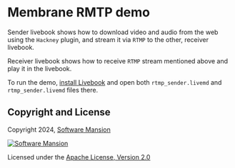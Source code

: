 # Membrane RMTP demo

Sender livebook shows how to download video and audio from the web using the `Hackney` plugin, and stream it via `RTMP` to the other, receiver livebook.

Receiver livebook shows how to receive `RTMP` stream mentioned above and play it in the livebook.

To run the demo, [install Livebook](https://github.com/livebook-dev/livebook#escript) and open both `rtmp_sender.livemd` and `rtmp_sender.livemd` files there. 

## Copyright and License

Copyright 2024, [Software Mansion](https://swmansion.com/?utm_source=git&utm_medium=readme&utm_campaign=membrane)

[![Software Mansion](https://docs.membrane.stream/static/logo/swm_logo_readme.png)](https://swmansion.com/?utm_source=git&utm_medium=readme&utm_campaign=membrane)

Licensed under the [Apache License, Version 2.0](LICENSE)
